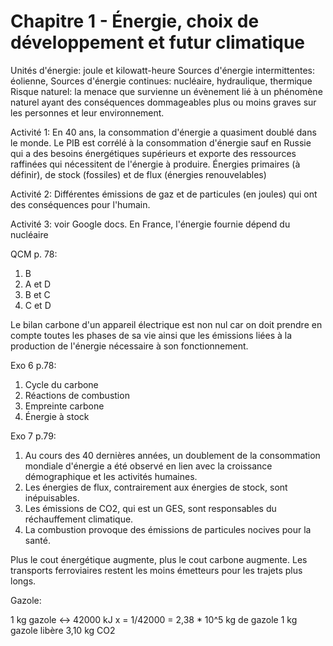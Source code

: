 
# Chapitre 1 - Énergie, choix de développement et futur climatique

Unités d'énergie: joule et kilowatt-heure
Sources d'énergie intermittentes: éolienne, 
Sources d'énergie continues: nucléaire, hydraulique, thermique
Risque naturel: la menace que survienne un évènement lié à un phénomène naturel ayant des conséquences dommageables plus ou moins graves sur les personnes et leur environnement.  
 
Activité 1: En 40 ans, la consommation d'énergie a quasiment doublé dans le monde. Le PIB est corrélé à la consommation d'énergie sauf en Russie qui a des besoins énergétiques supérieurs et exporte des ressources raffinées qui nécessitent de l'énergie à produire. Énergies primaires (à définir), de stock (fossiles) et de flux (énergies renouvelables) 

Activité 2: Différentes émissions de gaz et de particules (en joules) qui ont des conséquences pour l'humain. 

Activité 3: voir Google docs. En France, l'énergie fournie dépend du nucléaire 

QCM p. 78:
1. B
2. A et D
3. B et C
4. C et D

Le bilan carbone d'un appareil électrique est non nul car on doit prendre en compte toutes les phases de sa vie ainsi que les émissions liées à la production de l'énergie nécessaire à son fonctionnement. 

Exo 6 p.78:

1. Cycle du carbone
2. Réactions de combustion
3. Empreinte carbone
4. Énergie  à stock

Exo 7 p.79:

1. Au cours des 40 dernières années, un doublement de la consommation mondiale d'énergie a été observé en lien avec la croissance démographique et les activités humaines. 
2. Les énergies de flux, contrairement aux énergies de stock, sont inépuisables. 
3. Les émissions de CO2, qui est un GES, sont responsables du réchauffement climatique. 
4. La combustion provoque des émissions de particules nocives pour la santé. 

Plus le cout énergétique augmente, plus le cout carbone augmente. Les transports ferroviaires restent les moins émetteurs pour les trajets plus longs. 

Gazole:

1 kg gazole <-> 42000 kJ
x = 1/42000 = 2,38 * 10^5 kg de gazole
1 kg gazole libère 3,10 kg CO2
<!--stackedit_data:
eyJoaXN0b3J5IjpbLTU2ODQ5MzM3OSwtNzk4MzMzNTU3LDI4MD
gyNDMyNywtMTIzODE5OTIzNyw2Mzc2ODQ0OTAsLTU3ODMyMDY0
NiwtMTQ3OTM1NzA0MywtOTc3MTI5MTI3XX0=
-->